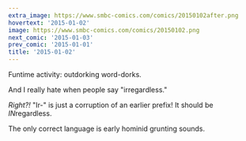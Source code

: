 ```yaml
---
extra_image: https://www.smbc-comics.com/comics/20150102after.png
hovertext: '2015-01-02'
image: https://www.smbc-comics.com/comics/20150102.png
next_comic: '2015-01-03'
prev_comic: '2015-01-01'
title: '2015-01-02'
---
```


Funtime activity: outdorking word-dorks.

And I really hate when people say "irregardless."

*Right?!* "Ir-" is just a corruption of an earlier prefix! It should be *IN*regardless.

The only correct language is early hominid grunting sounds.
